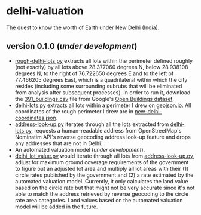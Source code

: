 # delhi-valuation
The quest to know the worth of Earth under New Delhi (India).
## version 0.1.0 (*under development*)
- [rough-delhi-lots.py](https://github.com/vinamrsachdeva/delhi-valuation/blob/main/rough-delhi-lots.py) extracts all lots within the perimeter defined roughly (not exactly) by all lots above 28.377060 degrees N, below 28.938108 degrees N, to the right of 76.722650 degrees E and to the left of 77.466205 degrees East, which is a quadrilateral within which the city resides (including some surrounding subrubs that will be eliminated from analysis after subsequent processes). In order to run it, download the [391_buildings.csv](https://storage.googleapis.com/open-buildings-data/v3/polygons_s2_level_4_gzip/391_buildings.csv.gz) file from Google's [Open Buildings dataset](https://sites.research.google/open-buildings/#download).
- [delhi-lots.py](https://github.com/vinamrsachdeva/delhi-valuation/blob/main/delhi-lots.py) extracts all lots within a perimeter I drew on [geojson.io](https://geojson.io/). All coordinates of the rough perimeter I drew are in [new-delhi-coordinates.json](https://github.com/vinamrsachdeva/delhi-valuation/blob/main/new-delhi-coordinates.json).
- [address-look-up.py](https://github.com/vinamrsachdeva/delhi-valuation/blob/main/address-look-up.py) iterates through all the lots extracted from [delhi-lots.py](https://github.com/vinamrsachdeva/delhi-valuation/blob/main/delhi-lots.py), requests a human-readable address from OpenStreetMap's Nominatim API's reverse geocoding address look-up feature and drops any addresses that are not in Delhi.
- An automated valuation model (*under development*).
- [delhi_lot_value.py](https://github.com/vinamrsachdeva/delhi-valuation/blob/main/delhi-lot-value.py) would iterate through all lots from [address-look-up.py](https://github.com/vinamrsachdeva/delhi-valuation/blob/main/address-look-up.py), adjust for maximum ground coverage requirements of the government to figure out an adjusted lot area and multiply all lot areas with their (1) circle rates published by the government and (2) a rate estimated by the automated valuation model. Currently, it only calculates the land value based on the circle rate but that might not be very accurate since it's not able to match the address retrieved by reverse geocoding to the circle rate area categories. Land values based on the automated valuation model will be added in the future.
